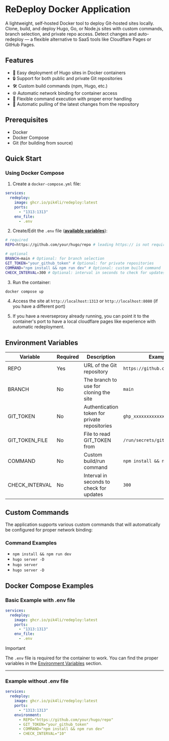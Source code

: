 # ReDeploy Docker Application

A lightweight, self-hosted Docker tool to deploy Git-hosted sites locally. Clone, build, and deploy Hugo, Go, or Node.js sites with custom commands, branch selection, and private repo access. Detect changes and auto-redeploy — a flexible alternative to SaaS tools like Cloudflare Pages or GitHub Pages.

## Features

- 🚀 Easy deployment of Hugo sites in Docker containers
- 🔒 Support for both public and private Git repositories
- 🛠 Custom build commands (npm, Hugo, etc.)
- 🌐 Automatic network binding for container access
- 🔄 Flexible command execution with proper error handling
- 🔄 Automatic pulling of the latest changes from the repository

## Prerequisites

- Docker
- Docker Compose
- Git (for building from source)

## Quick Start

### Using Docker Compose

1. Create a `docker-compose.yml` file:

```yaml
services:
  redeploy:
    image: ghcr.io/pik4li/redeploy:latest
    ports:
      - "1313:1313"
    env_file:
      - .env
```

2. Create/Edit the `.env` file (**[available variables](#environment-variables)**):

```bash
# required
REPO=https://github.com/your/hugo/repo # leading https:// is not required!

# optional
BRANCH=main # Optional: for branch selection
GIT_TOKEN="your_github_token" # Optional: for private repositories
COMMAND="npm install && npm run dev" # Optional: custom build command
CHECK_INTERVAL=300 # Optional: interval in seconds to check for updates
```

3. Run the container:

```bash
docker compose up
```

4. Access the site at `http://localhost:1313` or `http://localhost:8080` (if you have a different port)

5. If you have a reverseproxy already running, you can point it to the container's port to have a local cloudflare pages like experience with automatic redeployment.


## Environment Variables

| Variable       | Required | Description                                   | Example                        | Default value                                    |
| -------------- | -------- | --------------------------------------------- | ------------------------------ | ------------------------------------------------ |
| REPO           | Yes      | URL of the Git repository                     | `https://github.com/user/repo` | -                                                |
| BRANCH         | No       | The branch to use for cloning the site        | `main`                         | main                                             |
| GIT_TOKEN      | No       | Authentication token for private repositories | `ghp_xxxxxxxxxxxx`             | -                                                |
| GIT_TOKEN_FILE | No       | File to read GIT_TOKEN from                   | `/run/secrets/github_token`    | -                                                |
| COMMAND        | No       | Custom build/run command                      | `npm install && npm run dev`   | `hugo server -D --noHTTPCache --disableFastRender` |
| CHECK_INTERVAL | No       | Interval in seconds to check for updates      | `300`                          | 300                                              |

## Custom Commands

The application supports various custom commands that will automatically be configured for proper network binding:

### Command Examples

- `npm install && npm run dev`
- `hugo server -D`
- `hugo server`
- `hugo server -D`

## Docker Compose Examples

### Basic Example with .env file

```yaml
services:
  redeploy:
    image: ghcr.io/pik4li/redeploy:latest
    ports:
      - "1313:1313"
    env_file:
      - .env
```

> [!IMPORTANT]
> The `.env` file is required for the container to work.
> You can find the proper variables in the [Environment Variables](#environment-variables) section.

---

### Example without .env file

```yaml
services:
  redeploy:
    image: ghcr.io/pik4li/redeploy:latest
    ports:
      - "1313:1313"
    environment:
      - REPO="https://github.com/your/hugo/repo"
      - GIT_TOKEN="your_github_token"
      - COMMAND="npm install && npm run dev"
      - CHECK_INTERVAL="10"
```
